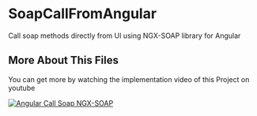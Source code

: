 # SoapCallFromAngular
Call soap methods directly from UI using NGX-SOAP library for Angular

## More About This Files 
You can get more by watching the implementation video of this Project on youtube

[![Angular Call Soap NGX-SOAP](https://img.youtube.com/vi/rYkacCrnIxw&t=54s/0.jpg)](https://www.youtube.com/watch?v=rYkacCrnIxw&t=54s)